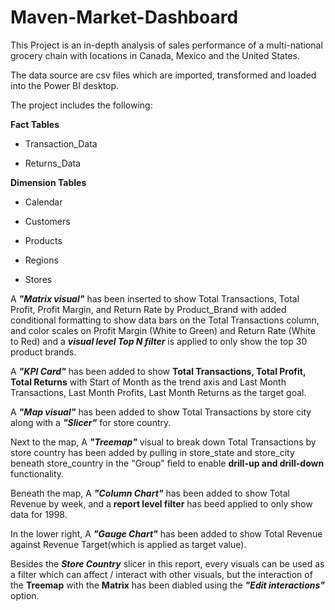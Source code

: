 # Maven-Market-Dashboard

This Project is an in-depth analysis of sales performance of a multi-national grocery chain with locations in Canada, Mexico and the United States.

The data source are csv files which are imported, transformed and loaded into the Power BI desktop.

The project includes the following:

**Fact Tables**

- Transaction_Data

- Returns_Data

**Dimension Tables**

- Calendar

- Customers

- Products

- Regions

- Stores

A **_"Matrix visual"_** has been inserted to show Total Transactions, Total Profit, Profit Margin, and Return Rate by Product_Brand with added conditional formatting to show data bars on the Total Transactions column, and color scales on Profit Margin (White to Green) and Return Rate (White to Red) and a **_visual level Top N filter_** is applied to only show the top 30 product brands.

A **_"KPI Card"_** has been added to show **Total Transactions, Total Profit, Total Returns** with Start of Month as the trend axis and Last Month Transactions, Last Month Profits,  Last Month Returns as the target goal.

A **_"Map visual"_** has been added to show Total Transactions by store city along with a **_"Slicer"_** for store country.

Next to the map, A **_"Treemap"_** visual to break down Total Transactions by store country has been added by pulling in store_state and store_city beneath store_country in the "Group" field to enable **drill-up and drill-down** functionality.

Beneath the map, A **_"Column Chart"_** has been added to show Total Revenue by week, and a **report level filter** has beed applied to only show data for 1998.

In the lower right, A **_"Gauge Chart"_** has been added to show Total Revenue against Revenue Target(which is applied as target value).

Besides the **_Store Country_** slicer in this report, every visuals can be used as a filter which can affect / interact with other visuals, but the interaction of the **Treemap** with the **Matrix** has been diabled using the **_"Edit interactions"_** option.
